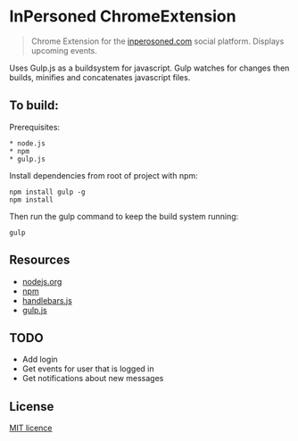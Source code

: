 InPersoned ChromeExtension
===============

> Chrome Extension for the [inperosoned.com](http://inpersoned.com) social platform. Displays upcoming events.

Uses Gulp.js as a buildsystem for javascript.
Gulp watches for changes then builds, minifies and concatenates javascript files.

## To build:

Prerequisites:

	* node.js
	* npm
	* gulp.js 

Install dependencies from root of project with npm:

	npm install gulp -g
	npm install

Then run the gulp command to keep the build system running:
	
	gulp


## Resources

  - [nodejs.org](http://nodejs.org/)
  - [npm](http://npmjs.org/)
  - [handlebars.js](http://handlebarsjs.com/)
  - [gulp.js](http://gulpjs.com/)

## TODO

  - Add login
  - Get events for user that is logged in
  - Get notifications about new messages

## License
[MIT licence](http://opensource.org/licenses/MIT)
